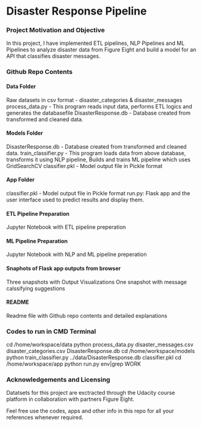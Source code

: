 
# Disaster Response Pipeline

### Project Motivation and Objective

In this project, I have implemented ETL pipelines, NLP Pipelines and ML Pipelines to analyze disaster data from Figure Eight and build a model for an API that classifies disaster messages.

### Github Repo Contents

#### Data Folder
Raw datasets in csv format - disaster_categories & disaster_messages
process_data.py -  This program reads input data, performs ETL logics and generates the databasefile
DisasterResponse.db - Database created from transformed and cleaned data.

#### Models Folder
DisasterResponse.db - Database created from transformed and cleaned data.
train_classifier.py - This program loads data from above database, transforms it using NLP pipeline, Builds and trains ML pipeline which uses GridSearchCV 
classifier.pkl - Model output file in Pickle format

#### App Folder
classifier.pkl - Model output file in Pickle format
run.py: Flask app and the user interface used to predict results and display them.

#### ETL Pipeline Preparation
Jupyter Notebook with ETL pipeline preperation

#### ML Pipeline Preparation
Jupyter Notebook with NLP and ML pipeline preperation

#### Snaphots of Flask app outputs from browser
Three snapshots with Output Visualizations
One snapshot with message calssifying suggestions

#### README
Readme file with Github repo contents and detailed explanations

### Codes to run in CMD Terminal

cd /home/workspace/data
python process_data.py disaster_messages.csv disaster_categories.csv DisasterResponse.db
cd /home/workspace/models
python train_classifier.py ../data/DisasterResponse.db classifier.pkl
cd /home/workspace/app
python run.py
env|grep WORK

### Acknowledgements and Licensing

Datatsets for this project are exctracted through the Udacity course platform in collaboration with partners Figure Eight. 

Feel free use the codes, apps and other info in this repo for all your references whenever required.
